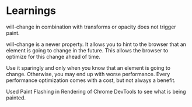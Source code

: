 # Learnings

will-change in combination with transforms or opacity does not trigger paint.

will-change is a newer property. It allows you to hint to the browser that an element is going to change in the future. This allows the browser to optimize for this change ahead of time.

Use it sparingly and only when you know that an element is going to change. Otherwise, you may end up with worse performance. Every performance optimization comes with a cost, but not always a benefit.

Used Paint Flashing in Rendering of Chrome DevTools to see what is being painted.
